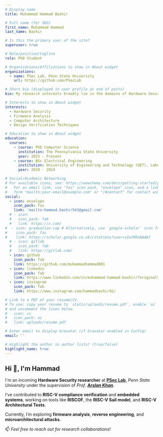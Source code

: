 ```yaml
---
# Display name
title: Muhammad Hammad Bashir

# Full name (for SEO)
first_name: Muhammad Hammad
last_name: Bashir

# Is this the primary user of the site?
superuser: true

# Role/position/tagline
role: PhD Student

# Organizations/Affiliations to show in About widget
organizations:
  - name: PSec Lab, Penn State University
    url: https://github.com/PSecLab

# Short bio (displayed in user profile at end of posts)
bio: My research interests broadly lie in the domains of Hardware Security, Firmware Analysis and Computer Architecture.

# Interests to show in About widget
interests:
  - Hardware Security
  - Firmware Analysis
  - Computer Architecture
  - Design Verification Techniques

# Education to show in About widget
education:
  courses:
    - course: PhD Computer Science
      institution: The Pennsylvania State University
      year: 2025 - Present
    - course: BSc Electrical Engineering
      institution: University of Engineering and Technology (UET), Lahore
      year: 2020 - 2024

# Social/Academic Networking
# For available icons, see: https://wowchemy.com/docs/getting-started/page-builder/#icons
#   For an email link, use "fas" icon pack, "envelope" icon, and a link in the
#   form "mailto:your-email@example.com" or "/#contact" for contact widget.
social:
  - icon: envelope
    icon_pack: fas
    link: 'mailto:hammad.bashir543@gmail.com'
  # - icon:
  #   icon_pack: fab
  #   link: https://x.com/
#  - icon: graduation-cap # Alternatively, use `google-scholar` icon from `ai` icon pack
#    icon_pack: fas
#    link: https://scholar.google.co.uk/citations?user=sIwtMXoAAAAJ
  # - icon: gitlab
  #   icon_pack: fab
  #   link: https://gitlab.com/
  - icon: github
    icon_pack: fab
    link: https://github.com/muhammadhammad001
  - icon: linkedin
    icon_pack: fab
    link: https://www.linkedin.com/in/muhammad-hammad-bashir/?originalSubdomain=pk
  - icon: instagram
    icon_pack: fab
    link: https://www.instagram.com/hammadbashir92/

# Link to a PDF of your resume/CV.
# To use: copy your resume to `static/uploads/resume.pdf`, enable `ai` icons in `params.toml`,
# and uncomment the lines below.
# - icon: cv
#   icon_pack: ai
#   link: uploads/resume.pdf

# Enter email to display Gravatar (if Gravatar enabled in Config)
email: ''

# Highlight the author in author lists? (true/false)
highlight_name: true
---
```

## Hi 👋, I'm Hammad

I'm an incoming **Hardware Security researcher** at [**PSec Lab**](https://github.com/PSecLab), *Penn State University* under the supervision of _Prof_. [**_Arslan Khan_**](https://arslan8.github.io/).

I’ve contributed to **RISC-V compliance verification** and **embedded systems**, working on tools like **RISCOF**, the **RISC-V Sail model**, and **RISC-V Architectural Tests**.

Currently, I’m exploring **firmware analysis**, **reverse engineering**, and **microarchitectural attacks**.

📫 *Feel free to reach out for research collaborations!*
<!-- {{< icon name="download" pack="fas" >}} Download my {{< staticref "uploads/demo_resume.pdf" "newtab" >}}resumé{{< /staticref >}}. -->
